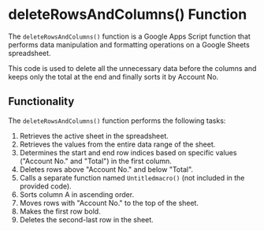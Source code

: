 # deleteRowsAndColumns() Function

The `deleteRowsAndColumns()` function is a Google Apps Script function that performs data manipulation and formatting operations on a Google Sheets spreadsheet.

This code is used to delete all the unnecessary	data before the columns and keeps only the total at the end and finally sorts it by Account No.

## Functionality

The `deleteRowsAndColumns()` function performs the following tasks:

1. Retrieves the active sheet in the spreadsheet.
2. Retrieves the values from the entire data range of the sheet.
3. Determines the start and end row indices based on specific values ("Account No." and "Total") in the first column.
4. Deletes rows above "Account No." and below "Total".
5. Calls a separate function named `Untitledmacro()` (not included in the provided code).
6. Sorts column A in ascending order.
7. Moves rows with "Account No." to the top of the sheet.
8. Makes the first row bold.
9. Deletes the second-last row in the sheet.
